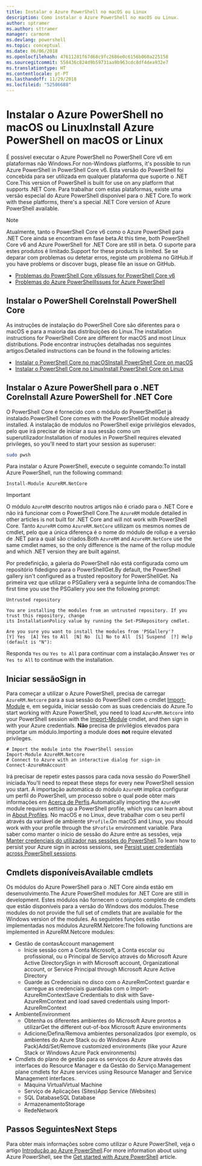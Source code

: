 ```yaml
---
title: Instalar o Azure PowerShell no macOS ou Linux
description: Como instalar o Azure PowerShell no macOS ou Linux.
author: sptramer
ms.author: sttramer
manager: carmonm
ms.devlang: powershell
ms.topic: conceptual
ms.date: 06/06/2018
ms.openlocfilehash: 47611281f67d68c9fc2686e0c6156b060a225158
ms.sourcegitcommit: 558436c824d9b59731aa9b963cdc8df4dea932e7
ms.translationtype: HT
ms.contentlocale: pt-PT
ms.lasthandoff: 11/29/2018
ms.locfileid: "52586688"
---
```

# <a name="install-azure-powershell-on-macos-or-linux"></a><span data-ttu-id="f61e8-103">Instalar o Azure PowerShell no macOS ou Linux</span><span class="sxs-lookup"><span data-stu-id="f61e8-103">Install Azure PowerShell on macOS or Linux</span></span>

<span data-ttu-id="f61e8-104">É possível executar o Azure PowerShell no PowerShell Core v6 em plataformas não Windows.</span><span class="sxs-lookup"><span data-stu-id="f61e8-104">For non-Windows platforms, it's possible to run Azure PowerShell in PowerShell Core v6.</span></span> <span data-ttu-id="f61e8-105">Esta versão do PowerShell foi concebida para ser utilizada em qualquer plataforma que suporte o .NET Core.</span><span class="sxs-lookup"><span data-stu-id="f61e8-105">This version of PowerShell is built for use on any platform that supports .NET Core.</span></span> <span data-ttu-id="f61e8-106">Para trabalhar com estas plataformas, existe uma versão especial do Azure PowerShell disponível para o .NET Core.</span><span class="sxs-lookup"><span data-stu-id="f61e8-106">To work with these platforms, there's a special .NET Core version of Azure PowerShell available.</span></span>

> [!NOTE]
> <span data-ttu-id="f61e8-107">Atualmente, tanto o PowerShell Core v6 como o Azure PowerShell para .NET Core ainda se encontram em fase beta.</span><span class="sxs-lookup"><span data-stu-id="f61e8-107">At this time, both PowerShell Core v6 and Azure PowerShell for .NET Core are still in beta.</span></span>
> <span data-ttu-id="f61e8-108">O suporte para estes produtos é limitado.</span><span class="sxs-lookup"><span data-stu-id="f61e8-108">Support for these products is limited.</span></span> <span data-ttu-id="f61e8-109">Se se deparar com problemas ou detetar erros, registe um problema no GitHub.</span><span class="sxs-lookup"><span data-stu-id="f61e8-109">If you have problems or discover bugs, please file an issue on GitHub.</span></span>
>
> * [<span data-ttu-id="f61e8-110">Problemas do PowerShell Core v6</span><span class="sxs-lookup"><span data-stu-id="f61e8-110">Issues for PowerShell Core v6</span></span>](https://github.com/PowerShell/PowerShell/issues)
> * [<span data-ttu-id="f61e8-111">Problemas do Azure PowerShell</span><span class="sxs-lookup"><span data-stu-id="f61e8-111">Issues for Azure PowerShell</span></span>](https://github.com/azure/azure-docs-powershell/issues)

## <a name="install-powershell-core"></a><span data-ttu-id="f61e8-112">Instalar o PowerShell Core</span><span class="sxs-lookup"><span data-stu-id="f61e8-112">Install PowerShell Core</span></span>

<span data-ttu-id="f61e8-113">As instruções de instalação do PowerShell Core são diferentes para o macOS e para a maioria das distribuições do Linux.</span><span class="sxs-lookup"><span data-stu-id="f61e8-113">The installation instructions for PowerShell Core are different for macOS and most Linux distributions.</span></span>
<span data-ttu-id="f61e8-114">Pode encontrar instruções detalhadas nos seguintes artigos:</span><span class="sxs-lookup"><span data-stu-id="f61e8-114">Detailed instructions can be found in the following articles:</span></span>

* [<span data-ttu-id="f61e8-115">Instalar o PowerShell Core no macOS</span><span class="sxs-lookup"><span data-stu-id="f61e8-115">Install PowerShell Core on macOS</span></span>](/powershell/scripting/setup/installing-powershell-core-on-macos)
* [<span data-ttu-id="f61e8-116">Instalar o PowerShell Core no Linux</span><span class="sxs-lookup"><span data-stu-id="f61e8-116">Install PowerShell Core on Linux</span></span>](/powershell/scripting/setup/installing-powershell-core-on-linux)

## <a name="install-azure-powershell-for-net-core"></a><span data-ttu-id="f61e8-117">Instalar o Azure PowerShell para o .NET Core</span><span class="sxs-lookup"><span data-stu-id="f61e8-117">Install Azure PowerShell for .NET Core</span></span>

<span data-ttu-id="f61e8-118">O PowerShell Core é fornecido com o módulo do PowerShellGet já instalado.</span><span class="sxs-lookup"><span data-stu-id="f61e8-118">PowerShell Core comes with the PowerShellGet module already installed.</span></span> <span data-ttu-id="f61e8-119">A instalação de módulos no PowerShell exige privilégios elevados, pelo que irá precisar de iniciar a sua sessão como um superutilizador:</span><span class="sxs-lookup"><span data-stu-id="f61e8-119">Installation of modules in PowerShell requires elevated privileges, so you'll need to start your session as superuser:</span></span>

```bash
sudo pwsh
```

<span data-ttu-id="f61e8-120">Para instalar o Azure PowerShell, execute o seguinte comando:</span><span class="sxs-lookup"><span data-stu-id="f61e8-120">To install Azure PowerShell, run the following command:</span></span>

```powershell-interactive
Install-Module AzureRM.NetCore
```

> [!IMPORTANT]
> <span data-ttu-id="f61e8-121">O módulo `AzureRM` descrito noutros artigos não é criado para o .NET Core e não irá funcionar com o PowerShell Core.</span><span class="sxs-lookup"><span data-stu-id="f61e8-121">The `AzureRM` module detailed in other articles is not built for .NET Core and will not work with PowerShell Core.</span></span> <span data-ttu-id="f61e8-122">Tanto `AzureRM` como `AzureRM.NetCore` utilizam os mesmos nomes de cmdlet, pelo que a única diferença é o nome do módulo de rollup e a versão de .NET para a qual são criados.</span><span class="sxs-lookup"><span data-stu-id="f61e8-122">Both `AzureRM` and `AzureRM.NetCore` use the same cmdlet names, so the only difference is the name of the rollup module and which .NET version they are built against.</span></span>

<span data-ttu-id="f61e8-123">Por predefinição, a galeria do PowerShell não está configurada como um repositório fidedigno para o PowerShellGet.</span><span class="sxs-lookup"><span data-stu-id="f61e8-123">By default, the PowerShell gallery isn't configured as a trusted repository for PowerShellGet.</span></span> <span data-ttu-id="f61e8-124">Na primeira vez que utilizar o PSGallery verá a seguinte linha de comandos:</span><span class="sxs-lookup"><span data-stu-id="f61e8-124">The first time you use the PSGallery you see the following prompt:</span></span>

```output
Untrusted repository

You are installing the modules from an untrusted repository. If you trust this repository, change
its InstallationPolicy value by running the Set-PSRepository cmdlet.

Are you sure you want to install the modules from 'PSGallery'?
[Y] Yes  [A] Yes to All  [N] No  [L] No to All  [S] Suspend  [?] Help (default is "N"):
```

<span data-ttu-id="f61e8-125">Responda `Yes` ou `Yes to All` para continuar com a instalação.</span><span class="sxs-lookup"><span data-stu-id="f61e8-125">Answer `Yes` or `Yes to All` to continue with the installation.</span></span>

## <a name="sign-in"></a><span data-ttu-id="f61e8-126">Iniciar sessão</span><span class="sxs-lookup"><span data-stu-id="f61e8-126">Sign in</span></span>

<span data-ttu-id="f61e8-127">Para começar a utilizar o Azure PowerShell, precisa de carregar `AzureRM.Netcore` para a sua sessão do PowerShell com o cmdlet [Import-Module](/powershell/module/Microsoft.PowerShell.Core/Import-Module) e, em seguida, iniciar sessão com as suas credenciais do Azure.</span><span class="sxs-lookup"><span data-stu-id="f61e8-127">To start working with Azure PowerShell, you need to load `AzureRM.Netcore` into your PowerShell session with the [Import-Module](/powershell/module/Microsoft.PowerShell.Core/Import-Module) cmdlet, and then sign in with your Azure credentials.</span></span> <span data-ttu-id="f61e8-128">__Não__ precisa de privilégios elevados para importar um módulo.</span><span class="sxs-lookup"><span data-stu-id="f61e8-128">Importing a module does __not__ require elevated privileges.</span></span>

```powershell-interactive
# Import the module into the PowerShell session
Import-Module AzureRM.Netcore
# Connect to Azure with an interactive dialog for sign-in
Connect-AzureRmAccount
```

<span data-ttu-id="f61e8-129">Irá precisar de repetir estes passos para cada nova sessão do PowerShell iniciada.</span><span class="sxs-lookup"><span data-stu-id="f61e8-129">You'll need to repeat these steps for every new PowerShell session you start.</span></span> <span data-ttu-id="f61e8-130">A importação automática do módulo `AzureRM` implica configurar um perfil do PowerShell, um processo sobre o qual pode obter mais informações em [Acerca de Perfis](/powershell/module/microsoft.powershell.core/about/about_profiles).</span><span class="sxs-lookup"><span data-stu-id="f61e8-130">Automatically importing the `AzureRM` module requires setting up a PowerShell profile, which you can learn about in [About Profiles](/powershell/module/microsoft.powershell.core/about/about_profiles).</span></span>
<span data-ttu-id="f61e8-131">No macOS e no Linux, deve trabalhar com o seu perfil através da variável de ambiente `$Profile`.</span><span class="sxs-lookup"><span data-stu-id="f61e8-131">On macOS and Linux, you should work with your profile through the `$Profile` environment variable.</span></span> <span data-ttu-id="f61e8-132">Para saber como manter o início de sessão do Azure entre as sessões, veja [Manter credenciais do utilizador nas sessões do PowerShell](context-persistence.md).</span><span class="sxs-lookup"><span data-stu-id="f61e8-132">To learn how to persist your Azure sign in across sessions, see [Persist user credentials across PowerShell sessions](context-persistence.md).</span></span>

## <a name="available-cmdlets"></a><span data-ttu-id="f61e8-133">Cmdlets disponíveis</span><span class="sxs-lookup"><span data-stu-id="f61e8-133">Available cmdlets</span></span>

<span data-ttu-id="f61e8-134">Os módulos do Azure PowerShell para o .NET Core ainda estão em desenvolvimento.</span><span class="sxs-lookup"><span data-stu-id="f61e8-134">The Azure PowerShell modules for .NET Core are still in development.</span></span> <span data-ttu-id="f61e8-135">Estes módulos não fornecem o conjunto completo de cmdlets que estão disponíveis para a versão do Windows dos módulos.</span><span class="sxs-lookup"><span data-stu-id="f61e8-135">These modules do not provide the full set of cmdlets that are available for the Windows version of the modules.</span></span> <span data-ttu-id="f61e8-136">As seguintes funções estão implementadas nos módulos AzureRM.Netcore:</span><span class="sxs-lookup"><span data-stu-id="f61e8-136">The following functions are implemented in AzureRM.Netcore modules:</span></span>

* <span data-ttu-id="f61e8-137">Gestão de contas</span><span class="sxs-lookup"><span data-stu-id="f61e8-137">Account management</span></span>
  * <span data-ttu-id="f61e8-138">Inicie sessão com a Conta Microsoft, a Conta escolar ou profissional, ou o Principal de Serviço através do Microsoft Azure Active Directory</span><span class="sxs-lookup"><span data-stu-id="f61e8-138">Sign in with Microsoft account, Organizational account, or Service Principal through Microsoft Azure Active Directory</span></span>
  * <span data-ttu-id="f61e8-139">Guarde as Credenciais no disco com o AzureRmContext guardar e carregue as credenciais guardadas com o Import-AzureRmContext</span><span class="sxs-lookup"><span data-stu-id="f61e8-139">Save Credentials to disk with Save-AzureRmContext and load saved credentials using Import-AzureRmContext</span></span>
* <span data-ttu-id="f61e8-140">Ambiente</span><span class="sxs-lookup"><span data-stu-id="f61e8-140">Environment</span></span>
  * <span data-ttu-id="f61e8-141">Obtenha os diferentes ambientes do Microsoft Azure prontos a utilizar</span><span class="sxs-lookup"><span data-stu-id="f61e8-141">Get the different out-of-box Microsoft Azure environments</span></span>
  * <span data-ttu-id="f61e8-142">Adicione/Defina/Remova ambientes personalizados (por exemplo, os ambientes do Azure Stack ou do Windows Azure Pack)</span><span class="sxs-lookup"><span data-stu-id="f61e8-142">Add/Set/Remove customized environments (like your Azure Stack or Windows Azure Pack environments)</span></span>
* <span data-ttu-id="f61e8-143">Cmdlets do plano de gestão para os serviços do Azure através das interfaces do Resource Manager e da Gestão do Serviço.</span><span class="sxs-lookup"><span data-stu-id="f61e8-143">Management plane cmdlets for Azure services using Resource Manager and Service Management interfaces.</span></span>
  * <span data-ttu-id="f61e8-144">Máquina Virtual</span><span class="sxs-lookup"><span data-stu-id="f61e8-144">Virtual Machine</span></span>
  * <span data-ttu-id="f61e8-145">Serviço de Aplicações (Sites)</span><span class="sxs-lookup"><span data-stu-id="f61e8-145">App Service (Websites)</span></span>
  * <span data-ttu-id="f61e8-146">SQL Database</span><span class="sxs-lookup"><span data-stu-id="f61e8-146">SQL Database</span></span>
  * <span data-ttu-id="f61e8-147">Armazenamento</span><span class="sxs-lookup"><span data-stu-id="f61e8-147">Storage</span></span>
  * <span data-ttu-id="f61e8-148">Rede</span><span class="sxs-lookup"><span data-stu-id="f61e8-148">Network</span></span>

## <a name="next-steps"></a><span data-ttu-id="f61e8-149">Passos Seguintes</span><span class="sxs-lookup"><span data-stu-id="f61e8-149">Next Steps</span></span>

<span data-ttu-id="f61e8-150">Para obter mais informações sobre como utilizar o Azure PowerShell, veja o artigo [Introdução ao Azure PowerShell](get-started-azureps.md).</span><span class="sxs-lookup"><span data-stu-id="f61e8-150">For more information about using Azure PowerShell, see the [Get started with Azure PowerShell](get-started-azureps.md) article.</span></span>
